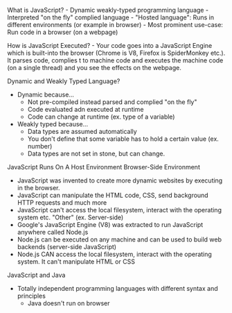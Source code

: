 What is JavaScript?
    - Dynamic weakly-typed programming language
    - Interpreted "on the fly" complied language
    - "Hosted language": Runs in different environments (or example in browser)
    - Most prominent use-case: Run code in a browser (on a webpage)

How is JavaScript Executed?
    - Your code goes into a JavaScript Engine which is built-into the browser (Chrome is V8, Firefox is SpiderMonkey etc.).  It parses code, complies t to machine code and executes the machine code (on a single thread) and you see the effects on the webpage.

Dynamic and Weakly Typed Language?
- Dynamic because...
    - Not pre-compiled instead parsed and complied "on the fly" 
    - Code evaluated adn executed at runtime
    - Code can change at runtime (ex. type of a variable)
- Weakly typed because...
    - Data types are assumed automatically 
    - You don't define that some variable has to hold a certain value (ex. number)
    - Data types are not set in stone, but can change.

JavaScript Runs On A Host Environment
Browser-Side Environment
- JavaScript was invented to create more dynamic websites by executing in the browser.
- JavaScript can manipulate the HTML code, CSS, send background HTTP requests and much more
- JavaScript can't access the local filesystem, interact with the operating system etc.
"Other" (ex. Server-side)
- Google's JavaScript Engine (V8) was extracted to run JavaScript anywhere called Node.js
- Node.js can be executed on any machine and can be used to build web backends (server-side JavaScript)
- Node.js CAN access the local filesystem, interact with the operating system.  It can't manipulate HTML or CSS

JavaScript and Java
- Totally independent programming languages with different syntax and principles
    - Java doesn't run on browser
